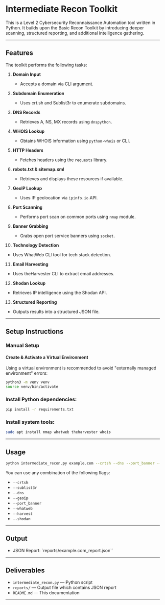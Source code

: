 # Intermediate Recon Toolkit

This is a Level 2 Cybersecurity Reconnaissance Automation tool written in Python. It builds upon the Basic Recon Toolkit by introducing deeper scanning, structured reporting, and additional intelligence gathering.

---

## Features

The toolkit performs the following tasks:

1. **Domain Input**
   - Accepts a domain via CLI argument.

2. **Subdomain Enumeration**
   - Uses crt.sh and Sublist3r to enumerate subdomains.

3. **DNS Records**
   - Retrieves A, NS, MX records using `dnspython`.

4. **WHOIS Lookup**
   - Obtains WHOIS information using `python-whois` or CLI.

5. **HTTP Headers**
   - Fetches headers using the `requests` library.

6. **robots.txt & sitemap.xml**
   - Retrieves and displays these resources if available.

7. **GeoIP Lookup**
   - Uses IP geolocation via `ipinfo.io` API.

8. **Port Scanning**
   - Performs port scan on common ports using `nmap` module.

9. **Banner Grabbing**
   - Grabs open port service banners using `socket`.

10. **Technology Detection**
   - Uses WhatWeb CLI tool for tech stack detection.

11. **Email Harvesting**
   - Uses theHarvester CLI to extract email addresses.

12. **Shodan Lookup**
   - Retrieves IP intelligence using the Shodan API.

13. **Structured Reporting**
   - Outputs results into a structured JSON file.

---

## Setup Instructions


### Manual Setup

#### Create & Activate a Virtual Environment
Using a virtual environment is recommended to avoid "externally managed environment" errors:

```bash
python3 -m venv venv
source venv/bin/activate
```

### Install Python dependencies:
```bash
pip install -r requirements.txt
```

### Install system tools:
```bash
sudo apt install nmap whatweb theharvester whois
```
---

## Usage

```bash
python intermediate_recon.py example.com --crtsh --dns --port_banner --whatweb --harvest --shodan
```

You can use any combination of the following flags:
- `--crtsh`
- `--sublist3r`
- `--dns`
- `--geoip`
- `--port_banner`
- `--whatweb`
- `--harvest`
- `--shodan`

---

##  Output

- JSON Report: `reports/example.com_report.json``

---

##  Deliverables

- `intermediate_recon.py` — Python script
- `reports/` — Output file which contains JSON report
- `README.md` — This documentation

---

